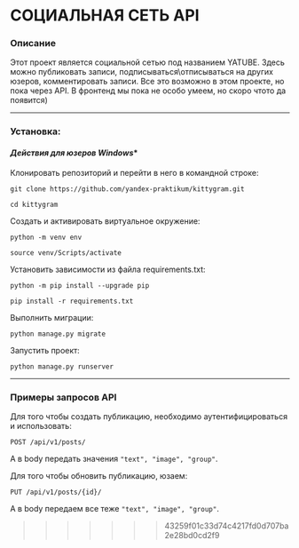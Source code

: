 # СОЦИАЛЬНАЯ СЕТЬ API
### Описание
Этот проект является социальной сетью под названием YATUBE. Здесь можно публиковать записи, подписываться\отписываться на других юзеров, комментировать записи. Все это возможно в этом проекте, но пока через API. В фронтенд мы пока не особо умеем, но скоро чтото да появится)

------------------------------------------------------------
### Установка:
#### *Действия для юзеров Windows**

Клонировать репозиторий и перейти в него в командной строке:
```
git clone https://github.com/yandex-praktikum/kittygram.git
```
```
cd kittygram
```
Cоздать и активировать виртуальное окружение:
```
python -m venv env
```
```
source venv/Scripts/activate
```
Установить зависимости из файла requirements.txt:
```
python -m pip install --upgrade pip
```
```
pip install -r requirements.txt
```
Выполнить миграции:
```
python manage.py migrate
```
Запустить проект:
```
python manage.py runserver
```
------------------------------------------------------------
### Примеры запросов API

Для того чтобы создать публикацию, необходимо аутентифицироваться и использовать:
```
POST /api/v1/posts/
```
А в body передать значения `"text", "image", "group"`.

Для того чтобы обновить публикацию, юзаем:
```
PUT /api/v1/posts/{id}/
```
А в body передаем все теже `"text", "image", "group"`.
>>>>>>> 43259f01c33d74c4217fd0d707ba2e28bd0cd2f9
